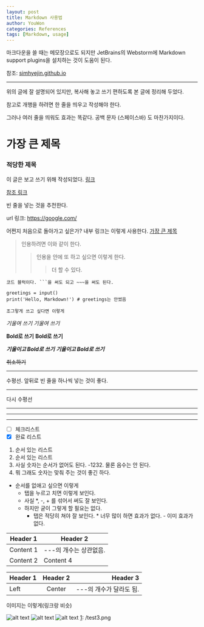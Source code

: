 ```yaml
---
layout: post
title: Markdown 사용법
author: YouWon
categories: References
tags: [Markdown, usage]
---
```


마크다운을 쓸 때는 메모장으로도 되지만 JetBrains의 Webstorm에 Markdown support plugins을 설치하는 것이 도움이 된다.

참조: [simhyejin.github.io](https://simhyejin.github.io/2016/06/30/Markdown-syntax/)

---

위의 글에 잘 설명되어 있지만,
복사해 놓고 쓰기 편하도록 본 글에 정리해 두었다.

참고로 개행을 하려면 한 줄을 띄우고 작성해야 한다.



그러나 여러 줄을 띄워도 효과는 똑같다.
공백 문자                   (스페이스바)            도 마찬가지이다.

# 가장 큰 제목

### 적당한 제목

이 글은 보고 쓰기 위해 작성되었다.
[링크](https://google.com/)

[참조 링크][1]

[1]:  https://greeksharifa.github.io/references/2018/06/29/markdown-usage/ "YW & YY's blog: markdown-usage"

빈 줄을 넣는 것을 추천한다.

url 링크: <https://google.com/>

어쩐지 처음으로 돌아가고 싶은가? 내부 링크는 이렇게 사용한다. [가장 큰 제목](#가장-큰-제목)

> 인용하려면 이와 같이 한다.
>> 인용을 안에 또 하고 싶으면 이렇게 한다.
>>> 더 할 수 있다.

```
코드 블럭이다. ```을 써도 되고 ~~~을 써도 된다.
```
~~~
greetings = input()
print('Hello, Markdown!') # greetings는 안썼음
~~~
`조그맣게 쓰고 싶다면 이렇게`

*기울여 쓰기*     _기울여 쓰기_

**Bold로 쓰기**     __Bold로 쓰기__

***기울이고 Bold로 쓰기*** ___기울이고 Bold로 쓰기___

~~취소하기~~

---

수평선. 앞뒤로 빈 줄을 하나씩 넣는 것이 좋다.

***

다시 수평선

___

-------------

* * *

- [ ] 체크리스트
- [x] 완료 리스트

1. 순서 있는 리스트
2. 순서 있는 리스트
0. 사실 숫자는 순서가 없어도 된다.
-1232. 물론 음수는 안 된다.
11111111. 뭐 그래도 숫자는 맞춰 주는 것이 좋긴 하다.

* 순서를 없애고 싶으면 이렇게
  * 탭을 누르고 치면 이렇게 보인다.
  - 사실 *, -, + 를 섞어서 써도 잘 보인다.
  + 하지만 굳이 그렇게 할 필요는 없다.
       * 탭은 적당히 쳐야 잘 보인다.
                          * 너무 많이 하면 효과가 없다.
                          - 이미 효과가 없다.

Header 1 | Header 2
------------------ | --------------------
Content 1 | ---의 개수는 상관없음.
Content 2 | Content 4

| Header 1 | Header 2 | Header 3 |
| :-------- | :----------: | --------: |
| Left | Center | ---의 개수가 달라도 됨. |

이미지는 이렇게(링크랑 비슷)

![alt text](/test1.png)
![alt text](image_URL)
![alt text][1]
[1]: /test3.png

